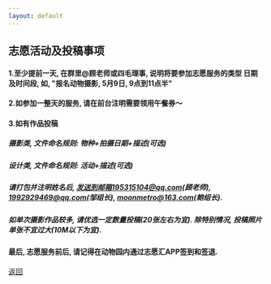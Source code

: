 ```yaml
---
layout: default
---
```

## 志愿活动及投稿事项

#### 1.至少提前一天, 在群里@顾老师或四毛理事, 说明将要参加志愿服务的类型 日期 及时间段, 如, "报名动物摄影, 5月9日, 9点到11点半"
#### 2.如参加一整天的服务, 请在前台注明需要领用午餐券～
#### 3.如有作品投稿
##### 摄影类, 文件命名规则: 物种+拍摄日期+描述(可选)
##### 设计类, 文件命名规则: 活动+描述(可选)
##### 请打包并注明姓名后, 发送到邮箱195315104@qq.com(顾老师), 1992929469@qq.com(邹组长), moonmetro@163.com(鲍组长). 
##### 如单次摄影作品较多, 请优选一定数量投稿(20张左右为宜). 除特别情况, 投稿照片单张不宜过大(10M以下为宜). 
#### 最后, 志愿服务前后, 请记得在动物园内通过志愿汇APP签到和签退. 

[返回](/Zoo-HZ-Media-Volunteers)
